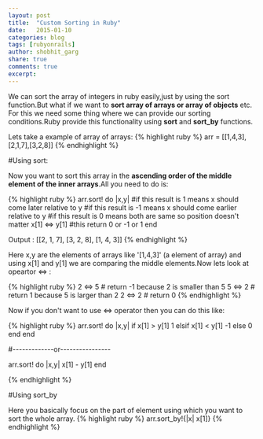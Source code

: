 ```yaml
---
layout: post
title:  "Custom Sorting in Ruby"
date:   2015-01-10
categories: blog
tags: [rubyonrails]
author: shobhit_garg
share: true
comments: true
excerpt:
---
```


We can sort the array of integers in ruby easily,just by using the sort function.But what if we want to __sort array of arrays or array of objects__ etc.
For this we need some thing where we can provide our sorting conditions.Ruby provide this functionality using __sort__ and __sort_by__ functions.

Lets take a example of array of arrays:
{% highlight ruby %}
arr = [[1,4,3],[2,1,7],[3,2,8]]
{% endhighlight %}

#Using sort:

Now you want to sort this array in the __ascending order of the middle element of the inner arrays__.All you need to do is:

{% highlight ruby %}
arr.sort! do |x,y| 
	#if this result is 1 means x should come later relative to y
	#if this result is -1 means x should come earlier relative to y
	#if this result is 0 means both are same so position doesn't matter
	x[1] <=> y[1] #this return 0 or -1 or 1
end

Output : [[2, 1, 7], [3, 2, 8], [1, 4, 3]] 
{% endhighlight %}


Here x,y are the elements of arrays like '[1,4,3]' (a element of array) and using x[1] and y[1] we are comparing the middle elements.Now lets look at opeartor <=> :

{% highlight ruby %}
2 <=> 5 # return -1 because 2 is smaller than 5
5 <=> 2 # return 1 because 5 is larger than 2
2 <=> 2 # return 0
{% endhighlight %}

Now if you don't want to use <=> operator then you can do this like:

{% highlight ruby %}
arr.sort! do |x,y|
	if x[1] > y[1]
		1
	elsif x[1] < y[1]
	   -1
	else
	  0
	end
end

#-------------or----------------

arr.sort! do |x,y|
	x[1] - y[1]
end

{% endhighlight %}

#Using sort_by

Here you basically focus on the part of element using which you want to sort the whole array.
{% highlight ruby %}
arr.sort_by!{|x| x[1]}
{% endhighlight %}
